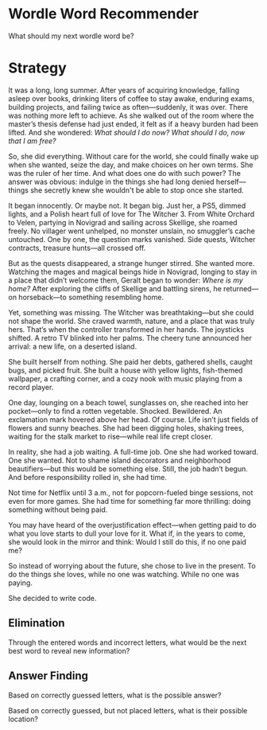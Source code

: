 # Wordle Word Recommender

What should my next wordle word be?

# Strategy

It was a long, long summer. After years of acquiring knowledge, falling asleep over books, drinking liters of coffee to stay awake, enduring exams, building projects, and failing twice as often—suddenly, it was over. There was nothing more left to achieve. As she walked out of the room where the master’s thesis defense had just ended, it felt as if a heavy burden had been lifted. And she wondered:
_What should I do now? What should I do, now that I am free?_

So, she did everything. Without care for the world, she could finally wake up when she wanted, seize the day, and make choices on her own terms. She was the ruler of her time. And what does one do with such power? The answer was obvious: indulge in the things she had long denied herself—things she secretly knew she wouldn't be able to stop once she started.

It began innocently. Or maybe not. It began big. Just her, a PS5, dimmed lights, and a Polish heart full of love for The Witcher 3. From White Orchard to Velen, partying in Novigrad and sailing across Skellige, she roamed freely. No villager went unhelped, no monster unslain, no smuggler’s cache untouched. One by one, the question marks vanished. Side quests, Witcher contracts, treasure hunts—all crossed off.

But as the quests disappeared, a strange hunger stirred. She wanted more. Watching the mages and magical beings hide in Novigrad, longing to stay in a place that didn’t welcome them, Geralt began to wonder: _Where is my home?_ After exploring the cliffs of Skellige and battling sirens, he returned—on horseback—to something resembling home.

Yet, something was missing. The Witcher was breathtaking—but she could not shape the world. She craved warmth, nature, and a place that was truly hers. That’s when the controller transformed in her hands. The joysticks shifted. A retro TV blinked into her palms. The cheery tune announced her arrival: a new life, on a deserted island.

She built herself from nothing. She paid her debts, gathered shells, caught bugs, and picked fruit. She built a house with yellow lights, fish-themed wallpaper, a crafting corner, and a cozy nook with music playing from a record player.

One day, lounging on a beach towel, sunglasses on, she reached into her pocket—only to find a rotten vegetable. Shocked. Bewildered. An exclamation mark hovered above her head. Of course. Life isn’t just fields of flowers and sunny beaches. She had been digging holes, shaking trees, waiting for the stalk market to rise—while real life crept closer.

In reality, she had a job waiting. A full-time job. One she had worked toward. One she wanted. Not to shame island decorators and neighborhood beautifiers—but this would be something else. Still, the job hadn’t begun. And before responsibility rolled in, she had time.

Not time for Netflix until 3 a.m., not for popcorn-fueled binge sessions, not even for more games. She had time for something far more thrilling: doing something without being paid.

You may have heard of the overjustification effect—when getting paid to do what you love starts to dull your love for it. What if, in the years to come, she would look in the mirror and think: Would I still do this, if no one paid me?

So instead of worrying about the future, she chose to live in the present. To do the things she loves, while no one was watching. While no one was paying.

She decided to write code.

## Elimination

Through the entered words and incorrect letters, what would be the next best word to reveal new information?

## Answer Finding

Based on correctly guessed letters, what is the possible answer? 

Based on correctly guessed, but not placed letters, what is their possible location?

